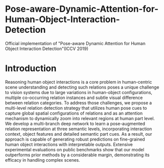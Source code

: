 # Pose-aware-Dynamic-Attention-for-Human-Object-Interaction-Detection
Official implementation of "Pose-aware Dynamic Attention for Human Object Interaction Detection"(ICCV 2019)

# Introduction
Reasoning human object interactions is a core problem in human-centric scene understanding and detecting such relations poses a unique challenge to vision systems due to large variations in human-object configurations, multiple co-occurring relation instances and subtle visual difference between relation categories.
To address those challenges, we propose a multi-level relation detection strategy that utilizes human pose cues to capture global spatial configurations of relations and as an attention mechanism to dynamically zoom into relevant regions at human part level. We develop a multi-branch deep network to learn a pose-augmented relation representation at three semantic levels, incorporating interaction context, object features and detailed semantic part cues. As a result, our approach is capable of generating robust predictions on fine-grained human object interactions with interpretable outputs. 
Extensive experimental evaluations on public benchmarks show that our model outperforms prior methods by a considerable margin, demonstrating its efficacy in handling complex scenes.  